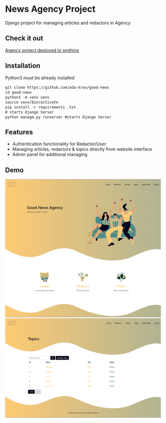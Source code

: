 # News Agency Project

Django project for managing articles and redactors in Agency

## Check it out

[Agency project deployed to smthing](ADD_LNK_HERE)

## Installation

Python3 must be already installed

```shell
git clone https://github.com/ada-krav/good-news
cd good-news
python3 -m venv venv
source venv/bin/activate
pip install -r requirements .txt
# starts Django Server
python manage.py runserver #starts Django Server
```

## Features

* Authentication functionality for Redactor/User
* Managing articles, redactors & topics directly from website interface
* Admin panel for additional managing


## Demo

![demo_1.png](demo_1.png)
![demo_2.png](demo_2.png)